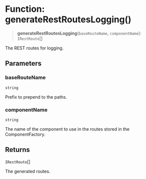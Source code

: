 # Function: generateRestRoutesLogging()

> **generateRestRoutesLogging**(`baseRouteName`, `componentName`): `IRestRoute`[]

The REST routes for logging.

## Parameters

### baseRouteName

`string`

Prefix to prepend to the paths.

### componentName

`string`

The name of the component to use in the routes stored in the ComponentFactory.

## Returns

`IRestRoute`[]

The generated routes.
